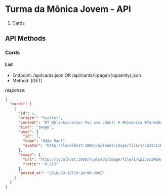 # Turma da Mônica Jovem - API

1. [Cards](#cards)

## API Methods

### Cards

#### List
* Endpoint: /api/cards.json OR /api/cards/(:page)/(:quantity).json
* Method: [GET]

_response:_

```json
{
  "cards": [
    {
      "id": 1,
      "origin": "twitter",
      "content": "RT @blackcanaryw: Fui pro chão!! 💔 #Doconica #TurmaDaMonicaJovem #TMJ https://t.co/1T0msg5Z7k",
      "kind": "image",
      "user": {
        "id": 1,
        "name": "Adão Raul",
        "avatar": "http://localhost:3000//uploads/image/file/1/CpJ3csIWEAAQegg.jpg"
      },
      "image": {
        "url": "http://localhost:3000//uploads/image/file/1/CpJ3csIWEAAQegg.jpg",
        "ratio": "0,913"
      },
      "posted_at": "2016-09-15T19:24:00.000Z"
    }
  ]
}
```
